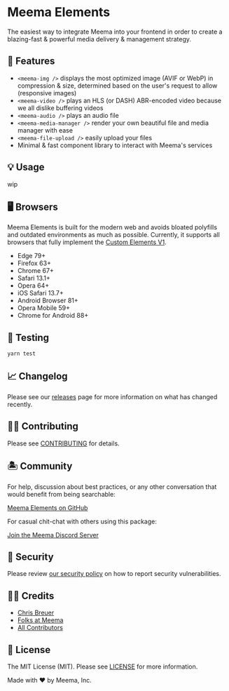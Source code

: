 # Meema Elements

The easiest way to integrate Meema into your frontend in order to create a blazing-fast & powerful media delivery & management strategy.

## 🐙 Features

- `<meema-img />` displays the most optimized image (AVIF or WebP) in compression & size, determined based on the user's request to allow (responsive images)
- `<meema-video />` plays an HLS (or DASH) ABR-encoded video because we all dislike buffering videos
- `<meema-audio />` plays an audio file
- `<meema-media-manager />` render your own beautiful file and media manager with ease
- `<meema-file-upload />` easily upload your files
- Minimal & fast component library to interact with Meema's services

## 💡 Usage

wip

## 🖥️ Browsers

Meema Elements is built for the modern web and avoids bloated polyfills and outdated environments as much as possible. Currently, it supports all browsers that fully implement the [Custom Elements V1][caniuse-custom-el-v1].

- Edge 79+
- Firefox 63+
- Chrome 67+
- Safari 13.1+
- Opera 64+
- iOS Safari 13.7+
- Android Browser 81+
- Opera Mobile 59+
- Chrome for Android 88+

[caniuse-custom-el-v1]: https://caniuse.com/custom-elementsv1

## 🧪 Testing

```bash
yarn test
```

## 📈 Changelog

Please see our [releases](https://github.com/meemalabs/meema-elements/releases) page for more information on what has changed recently.

## 💪🏼 Contributing

Please see [CONTRIBUTING](CONTRIBUTING.md) for details.

## 🏝 Community

For help, discussion about best practices, or any other conversation that would benefit from being searchable:

[Meema Elements on GitHub](https://github.com/meemalabs/meema-elements/discussions)

For casual chit-chat with others using this package:

[Join the Meema Discord Server](https://discord.meema.io)

## 🚨 Security

Please review [our security policy](https://github.com/meemalabs/meema-elements/security/policy) on how to report security vulnerabilities.

## 🙏🏼 Credits

- [Chris Breuer](https://github.com/Chris1904)
- [Folks at Meema](https://github.com/meemalabs)
- [All Contributors](../../contributors)

## 📄 License

The MIT License (MIT). Please see [LICENSE](LICENSE.md) for more information.

Made with ❤️ by Meema, Inc.
